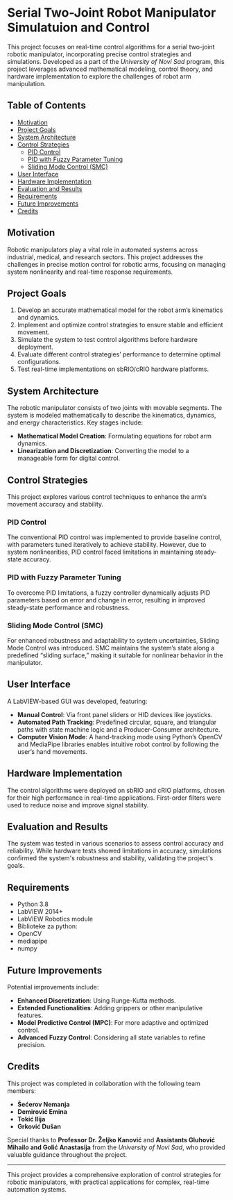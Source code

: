 # Serial Two-Joint Robot Manipulator Simulatuion and Control

This project focuses on real-time control algorithms for a serial two-joint robotic manipulator, incorporating precise control strategies and simulations. Developed as a part of the *University of Novi Sad* program, this project leverages advanced mathematical modeling, control theory, and hardware implementation to explore the challenges of robot arm manipulation.

## Table of Contents
- [Motivation](#motivation)
- [Project Goals](#project-goals)
- [System Architecture](#system-architecture)
- [Control Strategies](#control-strategies)
  - [PID Control](#pid-control)
  - [PID with Fuzzy Parameter Tuning](#pid-with-fuzzy-parameter-tuning)
  - [Sliding Mode Control (SMC)](#sliding-mode-control-smc)
- [User Interface](#user-interface)
- [Hardware Implementation](#hardware-implementation)
- [Evaluation and Results](#evaluation-and-results)
- [Requirements](#requirements)
- [Future Improvements](#future-improvements)
- [Credits](#credits)

## Motivation
Robotic manipulators play a vital role in automated systems across industrial, medical, and research sectors. This project addresses the challenges in precise motion control for robotic arms, focusing on managing system nonlinearity and real-time response requirements.

## Project Goals
1. Develop an accurate mathematical model for the robot arm’s kinematics and dynamics.
2. Implement and optimize control strategies to ensure stable and efficient movement.
3. Simulate the system to test control algorithms before hardware deployment.
4. Evaluate different control strategies’ performance to determine optimal configurations.
5. Test real-time implementations on sbRIO/cRIO hardware platforms.

## System Architecture
The robotic manipulator consists of two joints with movable segments. The system is modeled mathematically to describe the kinematics, dynamics, and energy characteristics. Key stages include:
- **Mathematical Model Creation**: Formulating equations for robot arm dynamics.
- **Linearization and Discretization**: Converting the model to a manageable form for digital control.

## Control Strategies
This project explores various control techniques to enhance the arm’s movement accuracy and stability.

### PID Control
The conventional PID control was implemented to provide baseline control, with parameters tuned iteratively to achieve stability. However, due to system nonlinearities, PID control faced limitations in maintaining steady-state accuracy.

### PID with Fuzzy Parameter Tuning
To overcome PID limitations, a fuzzy controller dynamically adjusts PID parameters based on error and change in error, resulting in improved steady-state performance and robustness.

### Sliding Mode Control (SMC)
For enhanced robustness and adaptability to system uncertainties, Sliding Mode Control was introduced. SMC maintains the system’s state along a predefined “sliding surface,” making it suitable for nonlinear behavior in the manipulator.

## User Interface
A LabVIEW-based GUI was developed, featuring:
- **Manual Control**: Via front panel sliders or HID devices like joysticks.
- **Automated Path Tracking**: Predefined circular, square, and triangular paths with state machine logic and a Producer-Consumer architecture.
- **Computer Vision Mode**: A hand-tracking mode using Python’s OpenCV and MediaPipe libraries enables intuitive robot control by following the user’s hand movements.

## Hardware Implementation
The control algorithms were deployed on sbRIO and cRIO platforms, chosen for their high performance in real-time applications. First-order filters were used to reduce noise and improve signal stability.

## Evaluation and Results
The system was tested in various scenarios to assess control accuracy and reliability. While hardware tests showed limitations in accuracy, simulations confirmed the system's robustness and stability, validating the project's goals.
## Requirements
- Python 3.8
- LabVIEW 2014+
- LabVIEW Robotics module
- Biblioteke za python:
- OpenCV
- mediapipe
- numpy
  
## Future Improvements
Potential improvements include:
- **Enhanced Discretization**: Using Runge-Kutta methods.
- **Extended Functionalities**: Adding grippers or other manipulative features.
- **Model Predictive Control (MPC)**: For more adaptive and optimized control.
- **Advanced Fuzzy Control**: Considering all state variables to refine precision.

## Credits

This project was completed in collaboration with the following team members:

- **Šećerov Nemanja**
- **Demirović Emina**
- **Tokić Ilija**
- **Grković Dušan**


Special thanks to **Professor Dr. Željko Kanović** and **Assistants Gluhović Mihailo and Golić Anastasija** from the *University of Novi Sad*, who provided valuable guidance throughout the project.

---

This project provides a comprehensive exploration of control strategies for robotic manipulators, with practical applications for complex, real-time automation systems.
